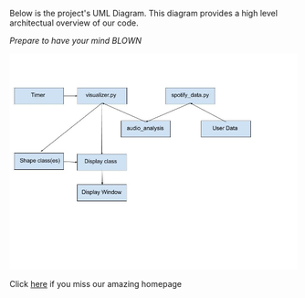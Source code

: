 Below is the project's UML Diagram.  This diagram provides a high level architectual overview of our code.

*Prepare to have your mind BLOWN*

![UML_Diagram](https://github.com/sd19spring/Audio-Visualization/blob/master/docs/UML%20V1.jpg)

Click [here](home_page.md) if you miss our amazing homepage
